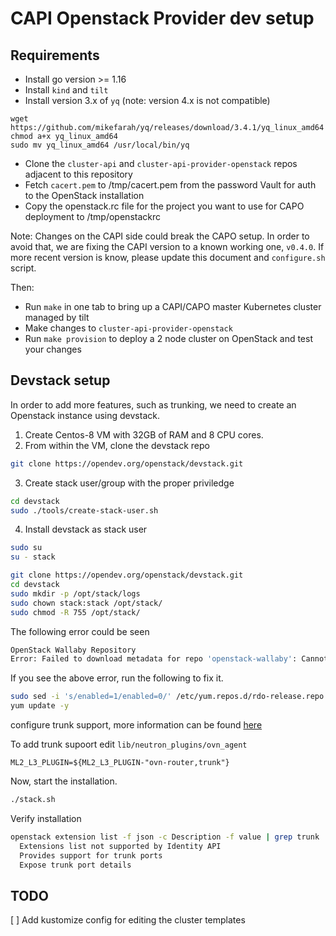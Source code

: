 # CAPI Openstack Provider dev setup

## Requirements

* Install go version >= 1.16
* Install `kind` and `tilt`
* Install version 3.x of `yq` (note: version 4.x is not compatible)

```
wget https://github.com/mikefarah/yq/releases/download/3.4.1/yq_linux_amd64
chmod a+x yq_linux_amd64
sudo mv yq_linux_amd64 /usr/local/bin/yq
```

* Clone the `cluster-api` and `cluster-api-provider-openstack` repos adjacent
  to this repository
* Fetch `cacert.pem` to /tmp/cacert.pem from the password Vault for auth to the
  OpenStack installation 
* Copy the openstack.rc file for the project you want to use for CAPO
  deployment to /tmp/openstackrc

Note:
Changes on the CAPI side could break the CAPO setup. In order to avoid that, we are fixing the CAPI version to a known working one, `v0.4.0`. If more recent version is know, please update this document and `configure.sh` script.

Then:

* Run `make` in one tab to bring up a CAPI/CAPO master Kubernetes cluster
  managed by tilt
* Make changes to `cluster-api-provider-openstack`
* Run `make provision` to deploy a 2 node cluster on OpenStack and test your
  changes

## Devstack setup

In order to add more features, such as trunking, we need to create an Openstack instance using devstack.

1. Create Centos-8 VM with 32GB of RAM and 8 CPU cores.
2. From within the VM, clone the devstack repo

```bash
git clone https://opendev.org/openstack/devstack.git
```
3. Create stack user/group with the proper priviledge
```bash
cd devstack
sudo ./tools/create-stack-user.sh
```
4. Install devstack as stack user

```bash
sudo su
su - stack
```

```bash
git clone https://opendev.org/openstack/devstack.git
cd devstack
sudo mkdir -p /opt/stack/logs
sudo chown stack:stack /opt/stack/
sudo chmod -R 755 /opt/stack/
```

The following error could be seen

```bash
OpenStack Wallaby Repository
Error: Failed to download metadata for repo 'openstack-wallaby': Cannot prepare internal mirrorlist: No URLs in mirrorlist
```
If you see the above error, run the following to fix it.

```bash
sudo sed -i 's/enabled=1/enabled=0/' /etc/yum.repos.d/rdo-release.repo
yum update -y
```

configure trunk support, more information can be found [here](https://docs.openstack.org/ocata/networking-guide/config-trunking.html)

To add trunk supoort edit `lib/neutron_plugins/ovn_agent`

```
ML2_L3_PLUGIN=${ML2_L3_PLUGIN-"ovn-router,trunk"}
```

Now, start the installation.

```bash
./stack.sh
```

Verify installation

```bash
openstack extension list -f json -c Description -f value | grep trunk
  Extensions list not supported by Identity API
  Provides support for trunk ports
  Expose trunk port details
```

## TODO

[ ] Add kustomize config for editing the cluster templates
